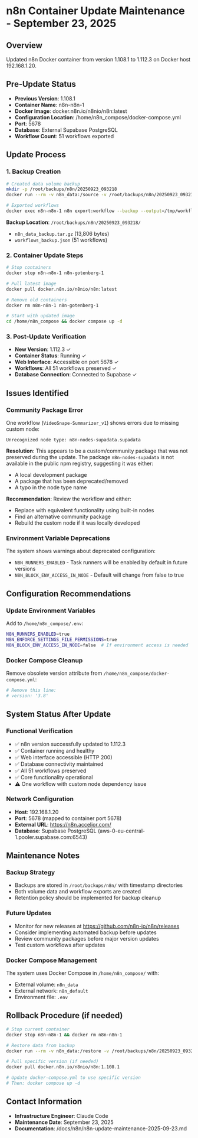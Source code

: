 # n8n Container Update Maintenance - September 23, 2025

## Overview
Updated n8n Docker container from version 1.108.1 to 1.112.3 on Docker host 192.168.1.20.

## Pre-Update Status
- **Previous Version**: 1.108.1
- **Container Name**: n8n-n8n-1
- **Docker Image**: docker.n8n.io/n8nio/n8n:latest
- **Configuration Location**: /home/n8n_compose/docker-compose.yml
- **Port**: 5678
- **Database**: External Supabase PostgreSQL
- **Workflow Count**: 51 workflows exported

## Update Process

### 1. Backup Creation
```bash
# Created data volume backup
mkdir -p /root/backups/n8n/20250923_093218
docker run --rm -v n8n_data:/source -v /root/backups/n8n/20250923_093218:/backup alpine tar czf /backup/n8n_data_backup.tar.gz -C /source .

# Exported workflows
docker exec n8n-n8n-1 n8n export:workflow --backup --output=/tmp/workflows_backup.json
```

**Backup Location**: `/root/backups/n8n/20250923_093218/`
- `n8n_data_backup.tar.gz` (13,806 bytes)
- `workflows_backup.json` (51 workflows)

### 2. Container Update Steps
```bash
# Stop containers
docker stop n8n-n8n-1 n8n-gotenberg-1

# Pull latest image
docker pull docker.n8n.io/n8nio/n8n:latest

# Remove old containers
docker rm n8n-n8n-1 n8n-gotenberg-1

# Start with updated image
cd /home/n8n_compose && docker compose up -d
```

### 3. Post-Update Verification
- **New Version**: 1.112.3 ✓
- **Container Status**: Running ✓
- **Web Interface**: Accessible on port 5678 ✓
- **Workflows**: All 51 workflows preserved ✓
- **Database Connection**: Connected to Supabase ✓

## Issues Identified

### Community Package Error
One workflow (`VideoSnape-Summarizer_v1`) shows errors due to missing custom node:
```
Unrecognized node type: n8n-nodes-supadata.supadata
```

**Resolution**: This appears to be a custom/community package that was not preserved during the update. The package `n8n-nodes-supadata` is not available in the public npm registry, suggesting it was either:
- A local development package
- A package that has been deprecated/removed
- A typo in the node type name

**Recommendation**: Review the workflow and either:
- Replace with equivalent functionality using built-in nodes
- Find an alternative community package
- Rebuild the custom node if it was locally developed

### Environment Variable Deprecations
The system shows warnings about deprecated configuration:
- `N8N_RUNNERS_ENABLED` - Task runners will be enabled by default in future versions
- `N8N_BLOCK_ENV_ACCESS_IN_NODE` - Default will change from false to true

## Configuration Recommendations

### Update Environment Variables
Add to `/home/n8n_compose/.env`:
```bash
N8N_RUNNERS_ENABLED=true
N8N_ENFORCE_SETTINGS_FILE_PERMISSIONS=true
N8N_BLOCK_ENV_ACCESS_IN_NODE=false  # If environment access is needed
```

### Docker Compose Cleanup
Remove obsolete version attribute from `/home/n8n_compose/docker-compose.yml`:
```yaml
# Remove this line:
# version: '3.8'
```

## System Status After Update

### Functional Verification
- ✅ n8n version successfully updated to 1.112.3
- ✅ Container running and healthy
- ✅ Web interface accessible (HTTP 200)
- ✅ Database connectivity maintained
- ✅ All 51 workflows preserved
- ✅ Core functionality operational
- ⚠️ One workflow with custom node dependency issue

### Network Configuration
- **Host**: 192.168.1.20
- **Port**: 5678 (mapped to container port 5678)
- **External URL**: https://n8n.accelior.com/
- **Database**: Supabase PostgreSQL (aws-0-eu-central-1.pooler.supabase.com:6543)

## Maintenance Notes

### Backup Strategy
- Backups are stored in `/root/backups/n8n/` with timestamp directories
- Both volume data and workflow exports are created
- Retention policy should be implemented for backup cleanup

### Future Updates
- Monitor for new releases at https://github.com/n8n-io/n8n/releases
- Consider implementing automated backup before updates
- Review community packages before major version updates
- Test custom workflows after updates

### Docker Compose Management
The system uses Docker Compose in `/home/n8n_compose/` with:
- External volume: `n8n_data`
- External network: `n8n_default`
- Environment file: `.env`

## Rollback Procedure (if needed)
```bash
# Stop current container
docker stop n8n-n8n-1 && docker rm n8n-n8n-1

# Restore data from backup
docker run --rm -v n8n_data:/restore -v /root/backups/n8n/20250923_093218:/backup alpine tar xzf /backup/n8n_data_backup.tar.gz -C /restore

# Pull specific version (if needed)
docker pull docker.n8n.io/n8nio/n8n:1.108.1

# Update docker-compose.yml to use specific version
# Then: docker compose up -d
```

## Contact Information
- **Infrastructure Engineer**: Claude Code
- **Maintenance Date**: September 23, 2025
- **Documentation**: /docs/n8n/n8n-update-maintenance-2025-09-23.md